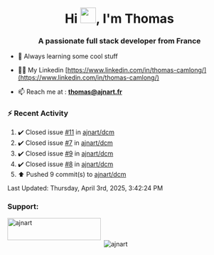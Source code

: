 <h1 align="center">Hi <img height="35px" src="https://raw.githubusercontent.com/MartinHeinz/MartinHeinz/master/wave.gif" width="35px"/>, I'm Thomas</h1>
<h3 align="center">A passionate full stack developer from France</h3>

- 🌱 Always learning some cool stuff 

- 👨‍💻 My Linkedin [https://www.linkedin.com/in/thomas-camlong/](https://www.linkedin.com/in/thomas-camlong/)

- 📫 Reach me at : **thomas@ajnart.fr**

### :zap: Recent Activity

<!--RECENT_ACTIVITY:start-->
1. ✔️ Closed issue [#11](https://github.com/ajnart/dcm/issues/11) in [ajnart/dcm](https://github.com/ajnart/dcm)<br>
2. ✔️ Closed issue [#7](https://github.com/ajnart/dcm/issues/7) in [ajnart/dcm](https://github.com/ajnart/dcm)<br>
3. ✔️ Closed issue [#9](https://github.com/ajnart/dcm/issues/9) in [ajnart/dcm](https://github.com/ajnart/dcm)<br>
4. ✔️ Closed issue [#8](https://github.com/ajnart/dcm/issues/8) in [ajnart/dcm](https://github.com/ajnart/dcm)<br>
5. ⬆️ Pushed 9 commit(s) to [ajnart/dcm](https://github.com/ajnart/dcm)<br>
<!--RECENT_ACTIVITY:end-->

<!--RECENT_ACTIVITY:last_update-->
Last Updated: Thursday, April 3rd, 2025, 3:42:24 PM
<!--RECENT_ACTIVITY:last_update_end-->
<h3 align="left">Support:</h3>
<p><a href="https://ko-fi.com/ajnart"> <img align="left" src="https://cdn.ko-fi.com/cdn/kofi3.png?v=3" height="50" width="210" alt="ajnart" /></a></p><br><br>

<p>&nbsp;<img align="center" src="https://github-readme-stats.vercel.app/api?username=ajnart&show_icons=true&theme=tokyonight&locale=en" alt="ajnart" /></p>
